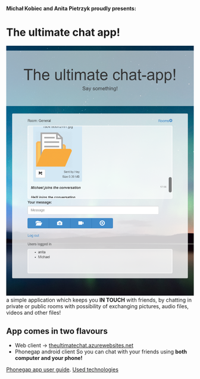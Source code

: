 
#### Michał Kobiec and Anita Pietrzyk proudly presents:
# The ultimate chat app!
![](https://raw.githubusercontent.com/siematypie/phoneGap-chat-client/master/docs/images/main-picture.png)
a simple application which keeps you **IN TOUCH**
with friends, by chatting in private or public rooms
with possibility of exchanging pictures, audio files, videos and other files!

## App comes in two flavours
  * Web client -> [theultimatechat.azurewebsites.net](http://theultimatechat.azurewebsites.net/)
  * Phonegap android client
  So you can chat with your friends using **both computer and your phone!** 


[Phonegap app user guide](user-guide).
[Used technologies](used-technologies)


